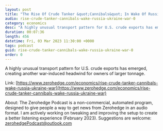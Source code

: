 ```yaml
---
layout: post
title: "The Rise Of Crude Tanker &quot;Cannibals&quot; In Wake Of Russia-Ukraine War"
audio: rise-crude-tanker-cannibals-wake-russia-ukraine-war-0
category: economics
desc: "A highly unusual transport pattern for U.S. crude exports has emerged, creating another war-induced headwind for owners of larger tonnage."
duration: 00:07:36
length: 456
datetime: Fri, 03 Mar 2023 11:30:00 +0000
tags: podcast
guid: rise-crude-tanker-cannibals-wake-russia-ukraine-war-0
order: 0
---
```

A highly unusual transport pattern for U.S. crude exports has emerged, creating another war-induced headwind for owners of larger tonnage.

Link: [https://www.zerohedge.com/economics/rise-crude-tanker-cannibals-wake-russia-ukraine-war](https://www.zerohedge.com/economics/rise-crude-tanker-cannibals-wake-russia-ukraine-war)

About: The Zerohedge Podcast is a non-commercial, automated program, designed to give people a way to get news from Zerohedge in an audio format.  I am actively working on tweaking and improving the setup to create a better listening experience (February 2023).  Suggestions are welcome: [zerohedgePodcast@outlook.com](mailto:zerohedgePodcast@outlook.com)